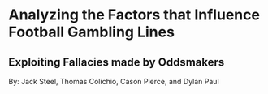 # Analyzing the Factors that Influence Football Gambling Lines
## Exploiting Fallacies made by Oddsmakers 
By: Jack Steel, Thomas Colichio, Cason Pierce, and Dylan Paul
